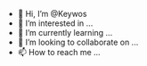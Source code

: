 - 👋 Hi, I’m @Keywos
- 👀 I’m interested in ...
- 🌱 I’m currently learning ...
- 💞️ I’m looking to collaborate on ...
- 📫 How to reach me ...

<!---
Keywos/Keywos is a ✨ special ✨ repository because its `README.md` (this file) appears on your GitHub profile.
You can click the Preview link to take a look at your changes.
--->
